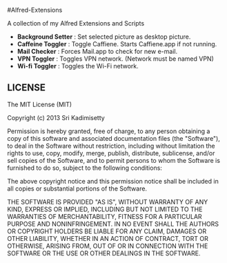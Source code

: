 #Alfred-Extensions

A collection of my Alfred Extensions and Scripts

* **Background Setter** : Set selected picture as desktop picture.
* **Caffeine Toggler** : Toggle Caffiene. Starts Caffiene.app if not running.
* **Mail Checker** : Forces Mail.app to check for new e-mail.
* **VPN Toggler** : Toggles VPN network. (Network must be named VPN)
* **Wi-fi Toggler** : Toggles the Wi-Fi network.

## LICENSE
The MIT License (MIT)

Copyright (c) 2013 Sri Kadimisetty

Permission is hereby granted, free of charge, to any person obtaining a copy
of this software and associated documentation files (the "Software"), to deal
in the Software without restriction, including without limitation the rights
to use, copy, modify, merge, publish, distribute, sublicense, and/or sell
copies of the Software, and to permit persons to whom the Software is
furnished to do so, subject to the following conditions:

The above copyright notice and this permission notice shall be included in
all copies or substantial portions of the Software.

THE SOFTWARE IS PROVIDED "AS IS", WITHOUT WARRANTY OF ANY KIND, EXPRESS OR
IMPLIED, INCLUDING BUT NOT LIMITED TO THE WARRANTIES OF MERCHANTABILITY,
FITNESS FOR A PARTICULAR PURPOSE AND NONINFRINGEMENT. IN NO EVENT SHALL THE
AUTHORS OR COPYRIGHT HOLDERS BE LIABLE FOR ANY CLAIM, DAMAGES OR OTHER
LIABILITY, WHETHER IN AN ACTION OF CONTRACT, TORT OR OTHERWISE, ARISING FROM,
OUT OF OR IN CONNECTION WITH THE SOFTWARE OR THE USE OR OTHER DEALINGS IN
THE SOFTWARE.
